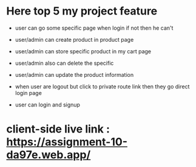 # Here top 5 my project feature

* user can go some specific page when login if not then he can't

* user/admin can create product in product page 

* user/admin can store specific product in my cart  page

* user/admin also can delete the specific

* user/admin can update the product information

* when user are logout but click to private route link then they go direct login page

* user can login and signup

# client-side live link :  https://assignment-10-da97e.web.app/ 

